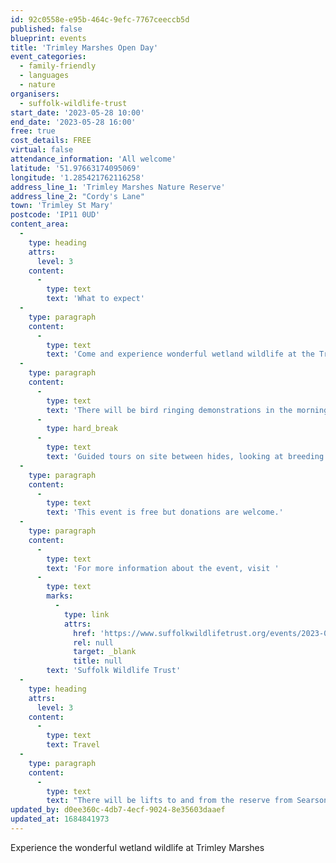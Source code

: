 ```yaml
---
id: 92c0558e-e95b-464c-9efc-7767ceeccb5d
published: false
blueprint: events
title: 'Trimley Marshes Open Day'
event_categories:
  - family-friendly
  - languages
  - nature
organisers:
  - suffolk-wildlife-trust
start_date: '2023-05-28 10:00'
end_date: '2023-05-28 16:00'
free: true
cost_details: FREE
virtual: false
attendance_information: 'All welcome'
latitude: '51.97663174095069'
longitude: '1.285421762116258'
address_line_1: 'Trimley Marshes Nature Reserve'
address_line_2: "Cordy's Lane"
town: 'Trimley St Mary'
postcode: 'IP11 0UD'
content_area:
  -
    type: heading
    attrs:
      level: 3
    content:
      -
        type: text
        text: 'What to expect'
  -
    type: paragraph
    content:
      -
        type: text
        text: 'Come and experience wonderful wetland wildlife at the Trimley Marshes Nature Reserve. Why not stay for lunch, learn about bird behaviour in the visitor centre, ask questions, relax, and enjoy the local wildlife.'
  -
    type: paragraph
    content:
      -
        type: text
        text: 'There will be bird ringing demonstrations in the morning with a chance to see birds close up and learn about migration.'
      -
        type: hard_break
      -
        type: text
        text: 'Guided tours on site between hides, looking at breeding waders and their chicks. And there will be tea, coffee, soup, and delicious homemade cake available to buy.'
  -
    type: paragraph
    content:
      -
        type: text
        text: 'This event is free but donations are welcome.'
  -
    type: paragraph
    content:
      -
        type: text
        text: 'For more information about the event, visit '
      -
        type: text
        marks:
          -
            type: link
            attrs:
              href: 'https://www.suffolkwildlifetrust.org/events/2023-05-28-trimley-marshes-open-day-0'
              rel: null
              target: _blank
              title: null
        text: 'Suffolk Wildlife Trust'
  -
    type: heading
    attrs:
      level: 3
    content:
      -
        type: text
        text: Travel
  -
    type: paragraph
    content:
      -
        type: text
        text: "There will be lifts to and from the reserve from Searson’s Farm car park (IP11 0UD) from 10am until 3pm.\_"
updated_by: d0ee360c-4db7-4ecf-9024-8e35603daaef
updated_at: 1684841973
---
```

Experience the wonderful wetland wildlife at Trimley Marshes